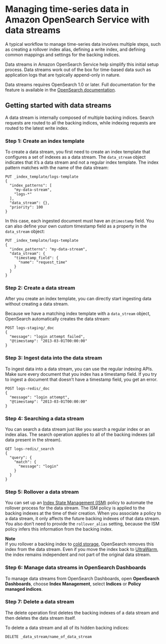 # Managing time\-series data in Amazon OpenSearch Service with data streams<a name="data-streams"></a>

A typical workflow to manage time\-series data involves multiple steps, such as creating a rollover index alias, defining a write index, and defining common mappings and settings for the backing indices\.

Data streams in Amazon OpenSearch Service help simplify this initial setup process\. Data streams work out of the box for time\-based data such as application logs that are typically append\-only in nature\. 

Data streams requires OpenSearch 1\.0 or later\. Full documentation for the feature is available in the [OpenSearch documentation](https://opensearch.org/docs/opensearch/data-streams/)\. 

## Getting started with data streams<a name="data-streams-example"></a>

A data stream is internally composed of multiple backing indices\. Search requests are routed to all the backing indices, while indexing requests are routed to the latest write index\.

### Step 1: Create an index template<a name="data-streams-example-1"></a>

To create a data stream, you first need to create an index template that configures a set of indexes as a data stream\. The `data_stream` object indicates that it’s a data stream and not a regular index template\. The index pattern matches with the name of the data stream:

```
PUT _index_template/logs-template
{
  "index_patterns": [
    "my-data-stream",
    "logs-*"
  ],
  "data_stream": {},
  "priority": 100
}
```

In this case, each ingested document must have an `@timestamp` field\. You can also define your own custom timestamp field as a property in the `data_stream` object:

```
PUT _index_template/logs-template
{
  "index_patterns": "my-data-stream",
  "data_stream": {
    "timestamp_field": {
      "name": "request_time"
    }
  }
}
```

### Step 2: Create a data stream<a name="data-streams-example-2"></a>

After you create an index template, you can directly start ingesting data without creating a data stream\. 

Because we have a matching index template with a `data_stream` object, OpenSearch automatically creates the data stream:

```
POST logs-staging/_doc
{
  "message": "login attempt failed",
  "@timestamp": "2013-03-01T00:00:00"
}
```

### Step 3: Ingest data into the data stream<a name="data-streams-example-3"></a>

To ingest data into a data stream, you can use the regular indexing APIs\. Make sure every document that you index has a timestamp field\. If you try to ingest a document that doesn’t have a timestamp field, you get an error\.

```
POST logs-redis/_doc
{
  "message": "login attempt",
  "@timestamp": "2013-03-01T00:00:00"
}
```

### Step 4: Searching a data stream<a name="data-streams-example-4"></a>

You can search a data stream just like you search a regular index or an index alias\. The search operation applies to all of the backing indexes \(all data present in the stream\)\.

```
GET logs-redis/_search
{
  "query": {
    "match": {
      "message": "login"
    }
  }
}
```

### Step 5: Rollover a data stream<a name="data-streams-example-5"></a>

You can set up an [Index State Management \(ISM\)](ism.md) policy to automate the rollover process for the data stream\. The ISM policy is applied to the backing indexes at the time of their creation\. When you associate a policy to a data stream, it only affects the future backing indexes of that data stream\. You also don’t need to provide the `rollover_alias` setting, because the ISM policy infers this information from the backing index\.

**Note**  
If you rollover a backing index to [cold storage](cold-storage.md), OpenSearch removes this index from the data stream\. Even if you move the index back to [UltraWarm](ultrawarm.md), the index remains independent and not part of the original data stream\.

### Step 6: Manage data streams in OpenSearch Dashboards<a name="data-streams-example-6"></a>

To manage data streams from OpenSearch Dashboards, open **OpenSearch Dashboards**, choose **Index Management**, select **Indices** or **Policy managed indices**\.

### Step 7: Delete a data stream<a name="data-streams-example-7"></a>

The delete operation first deletes the backing indexes of a data stream and then deletes the data stream itself\.

To delete a data stream and all of its hidden backing indices:

```
DELETE _data_stream/name_of_data_stream
```